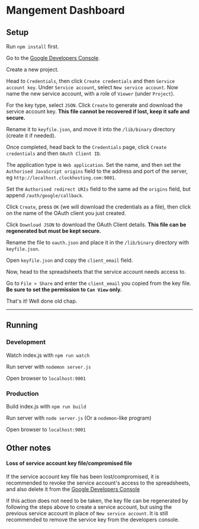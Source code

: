 # Mangement Dashboard

## Setup

Run `npm install` first.

Go to the [Google Developers Console](https://console.developers.google.com/apis).

Create a new project.

Head to `Credentials`, then click `Create credentials` and then `Service account key`. Under `Service account`, select `New service account`. Now name the new service account, with a role of `Viewer` (under `Project`).

For the key type, select `JSON`. Click `Create` to generate and download the service account key. **This file cannot be recovered if lost, keep it safe and secure.**

Rename it to `keyfile.json`, and move it into the `/lib/binary` directory (create it if needed).

Once completed, head back to the `Credentials` page, click `Create credentials` and then `OAuth Client ID`.

The application type is `Web application`. Set the name, and then set the `Authorised JavaScript origins` field to the address and port of the server, eg `http://localhost.clockhosting.com:9001`.

Set the `Authorised redirect URIs` field to the same ad the `origins` field, but append `/auth/google/callback`.

Click `Create`, press `OK` (we will download the credentials as a file), then click on the name of the OAuth client you just created.

Click `Download JSON` to download the OAuth Client details. **This file can be regenerated but must be kept secure.**

Rename the file to `oauth.json` and place it in the `/lib/binary` directory with `keyfile.json`.

Open `keyfile.json` and copy the `client_email` field.

Now, head to the spreadsheets that the service account needs access to.

Go to `File > Share` and enter the `client_email` you copied from the key file. **Be sure to set the permission to `Can View` only.**


That's it! Well done old chap.

*****
## Running
### Development

Watch index.js with `npm run watch`

Run server with `nodemon server.js`

Open browser to `localhost:9001`

### Production

Build index.js with `npm run build`

Run server with `node server.js` (Or a `nodemon`-like program)

Open browser to `localhost:9001`

## Other notes

#### Loss of service account key file/compromised file

If the service account key file has been lost/compromised, it is recommended to revoke the service account's access to the spreadsheets, and also delete it from the [Google Developers Console](https://console.developers.google.com/apis)

If this action does not need to be taken, the key file can be regenerated by following the steps above to create a service account, but using the previous service account in place of `New service account`. It is still recommended to remove the service key from the developers console.